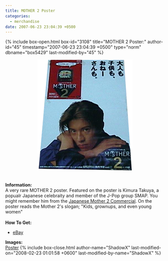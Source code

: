 ```yaml
---
title: MOTHER 2 Poster
categories:
  - merchandise
date: 2007-06-23 23:04:39 +0500
---
```

{% include box-open.html box-id="3108" title="MOTHER 2 Poster:" author-id="45" timestamp="2007-06-23 23:04:39 +0500" type="norm" dbname="box5429" last-modified-by="45" %}
	<center>
	<img src="/merchandise/images/m2poster_title.png" border="0" alt="MOTHER 2 Poster" />
	</center>
	<br /><br />
	<b>Information:</b>
	<br />
	A very rare MOTHER 2 poster. Featured on the poster is Kimura Takuya, a popualr Japanese 
	celebraity and member of the J-Pop group SMAP. You might remember him from the 
	<a href="http://starmen.net/mother2/videos/">Japanese Mother 2 Commercial</a>. On the 
	poster reads the Mother 2's slogan; "Kids, grownups, and even young women"
	<br /><br />
	<b>How To Get:</b>
	<ul>
	<li><a href="http://www.ebay.com">eBay</a></li>
	</ul>
	<b>Images:</b>
	<br />
	<a href="/merchandise/images/m2poster.jpg">Poster</a>
{% include box-close.html author-name="ShadowX" last-modified-on="2008-02-23 01:01:58 +0600" last-modified-by-name="ShadowX" %}
